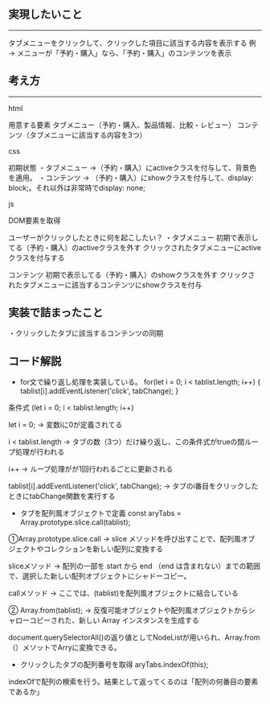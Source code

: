 ## 実現したいこと
***
タブメニューをクリックして、クリックした項目に該当する内容を表示する
例 → メニューが「予約・購入」なら、「予約・購入」のコンテンツを表示

## 考え方
***

html

用意する要素
タブメニュー（予約・購入、製品情報、比較・レビュー）
コンテンツ（タブメニューに該当する内容を3つ）

css

初期状態
・タブメニュー
→（予約・購入）にactiveクラスを付与して、背景色を適用。
・コンテンツ
→ （予約・購入）にshowクラスを付与して、display: block;。それ以外は非常時でdisplay: none;

js

DOM要素を取得

ユーザーがクリックしたときに何を起こしたい？
・タブメニュー
初期で表示してる（予約・購入）のactiveクラスを外す
クリックされたタブメニューにactiveクラスを付与する

コンテンツ
初期で表示してる（予約・購入）のshowクラスを外す
クリックされたタブメニューに該当するコンテンツにshowクラスを付与

## 実装で詰まったこと

・クリックしたタブに該当するコンテンツの同期

## コード解説

- for文で繰り返し処理を実装している。
for(let i = 0; i < tablist.length; i++) {
  tablist[i].addEventListener('click', tabChange);
}

条件式 (let i = 0; i < tablist.length; i++) 

let i = 0;
→ 変数iに0が定義されてる

i < tablist.length
→ タブの数（3つ）だけ繰り返し、この条件式がtrueの間ループ処理が行われる

i++
→ ループ処理がが1回行われるごとに更新される

tablist[i].addEventListener('click', tabChange);
→ タブのi番目をクリックしたときにtabChange関数を実行する

- タブを配列風オブジェクトで定義
const aryTabs = Array.prototype.slice.call(tablist);

①Array.prototype.slice.call
→ slice メソッドを呼び出すことで、配列風オブジェクトやコレクションを新しい配列に変換する

sliceメソッド
→ 配列の一部を start から end （end は含まれない）までの範囲で、選択した新しい配列オブジェクトにシャドーコピー。

callメソッド
→ ここでは、(tablist)を配列風オブジェクトに結合している

② Array.from(tablist);
→ 反復可能オブジェクトや配列風オブジェクトからシャローコピーされた、新しい Array インスタンスを生成する

document.querySelectorAll()の返り値としてNodeListが用いられ、Array.from（）メソットでArryに変換できる。

- クリックしたタブの配列番号を取得
aryTabs.indexOf(this);

indexOfで配列の検索を行う。結果として返ってくるのは「配列の何番目の要素であるか」


